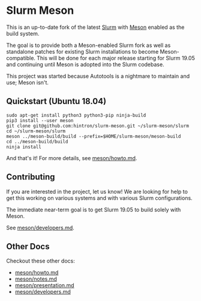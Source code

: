 # Slurm Meson

This is an up-to-date fork of the latest
[Slurm](https://github.com/SchedMD/slurm/) with [Meson](https://mesonbuild.com/)
enabled as the build system.

The goal is to provide both a Meson-enabled Slurm fork as well as
standalone patches for existing Slurm installations to become Meson-compatible.
This will be done for each major release starting for Slurm 19.05 and
continuing until Meson is adopted into the Slurm codebase.

This project was started because Autotools is a nightmare to maintain and use;
Meson isn't.

## Quickstart (Ubuntu 18.04)

    sudo apt-get install python3 python3-pip ninja-build
    pip3 install --user meson
    git clone git@github.com:hintron/slurm-meson.git ~/slurm-meson/slurm
    cd ~/slurm-meson/slurm
    meson ../meson-build/build --prefix=$HOME/slurm-meson/meson-build
    cd ../meson-build/build
    ninja install

And that's it! For more details, see [meson/howto.md](meson/howto.md).

## Contributing

If you are interested in the project, let us know! We are looking for help to
get this working on various systems and with various Slurm configurations.

The immediate near-term goal is to get Slurm 19.05 to build solely with Meson.

See [meson/developers.md](meson/developers.md).

## Other Docs
Checkout these other docs:
* [meson/howto.md](meson/howto.md)
* [meson/notes.md](meson/notes.md)
* [meson/presentation.md](meson/presentation.md)
* [meson/developers.md](meson/developers.md)